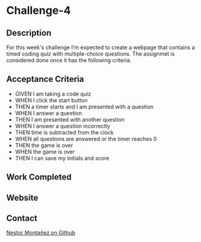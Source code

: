# Challenge-4

## Description
For this week's challenge I'm expected to create a webpage that contains a timed coding quiz with multiple-choice questions. The assignmet is considered done once it has the following criteria. 

## Acceptance Criteria
* GIVEN I am taking a code quiz
* WHEN I click the start button
* THEN a timer starts and I am presented with a question
* WHEN I answer a question
* THEN I am presented with another question
* WHEN I answer a question incorrectly
* THEN time is subtracted from the clock
* WHEN all questions are answered or the timer reaches 0
* THEN the game is over
* WHEN the game is over
* THEN I can save my initials and score

## Work Completed 

## Website 

## Contact 
[Nestor Montañez on Github](https://github.com/Nuno0123)